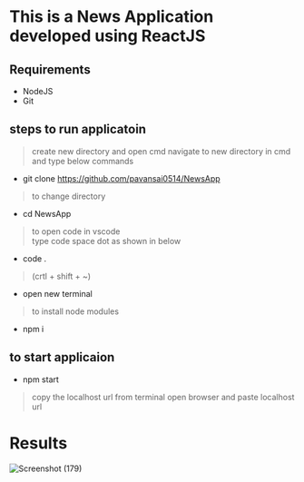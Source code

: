 # This is a News Application developed using ReactJS 
## Requirements
- NodeJS
- Git 
  
## steps to run applicatoin
> create new directory and open cmd navigate to new directory in cmd  and type below commands
- git clone https://github.com/pavansai0514/NewsApp
> to change directory 
- cd NewsApp
> to open code in vscode \
> type code space dot as shown in below
- code .
>(crtl + shift + ~)
- open new terminal
>to install node modules 
- npm i  
 
## to start applicaion 
- npm start
> copy the localhost url from terminal
> open browser and paste localhost url 
# Results
![Screenshot (179)](https://github.com/user-attachments/assets/2cce5a7d-d79c-43d9-a9c4-561ac0571e58)


